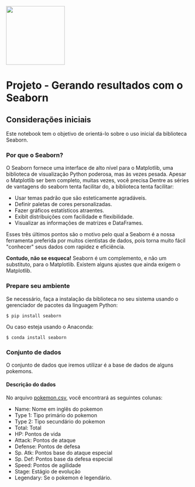 <img src="https://i.imgur.com/YX6UATs.png"  width="160">


# Projeto - Gerando resultados com o Seaborn

##  Considerações iniciais

Este notebook tem o objetivo de orientá-lo sobre o uso inicial da biblioteca Seaborn.

### Por que o Seaborn?

O Seaborn fornece uma interface de alto nível para o Matplotlib, uma biblioteca de visualização Python poderosa, mas às vezes pesada. Apesar o Matplotlib ser bem completo, muitas vezes, você precisa Dentre as séries de vantagens do seaborn tenta facilitar do, a biblioteca tenta facilitar:
- Usar temas padrão que são esteticamente agradáveis.
- Definir paletas de cores personalizadas.
- Fazer gráficos estatísticos atraentes.
- Exibit distribuições com facilidade e flexibilidade.
- Visualizar as informações de matrizes e DataFrames.

Esses três últimos pontos são o motivo pelo qual a Seaborn é a nossa ferramenta preferida por muitos cientistas de dados, pois torna muito fácil "conhecer" seus dados com rapidez e eficiência.

**Contudo, não se esqueca!** Seaborn é um complemento, e não um substituto, para o Matplotlib. Existem alguns ajustes que ainda exigem o Matplotlib.

### Prepare seu ambiente

Se necessário, faça a instalação da biblioteca no seu sistema usando o gerenciador de pacotes da linguagem Python:
```
$ pip install seaborn
```

Ou caso esteja usando o Anaconda:
```
$ conda install seaborn
```

### Conjunto de dados

O conjunto de dados que iremos utilizar é a base de dados de alguns pokemons.

#### Descrição do dados

No arquivo [pokemon.csv](https://github.com/mharcoshungria/visualization_seaborn/blob/main/pokemon.csv), você encontrará as seguintes colunas:
- Name: Nome em inglês do pokemon
- Type 1: Tipo primário do pokemon
- Type 2: Tipo secundário do pokemon
- Total: Total
- HP: Pontos de vida
- Attack: Pontos de ataque
- Defense: Pontos de defesa
- Sp. Atk: Pontos base do ataque especial
- Sp. Def: Pontos base da defesa especial
- Speed: Pontos de agilidade
- Stage: Estágio de evolução
- Legendary: Se o pokemon é legendário.
